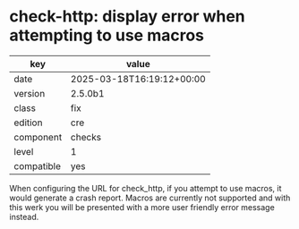 [//]: # (werk v2)
# check-http: display error when attempting to use macros

key        | value
---------- | ---
date       | 2025-03-18T16:19:12+00:00
version    | 2.5.0b1
class      | fix
edition    | cre
component  | checks
level      | 1
compatible | yes

When configuring the URL for check_http, if you attempt
to use macros, it would generate a crash report. Macros
are currently not supported and with this werk you will
be presented with a more user friendly error message
instead.

